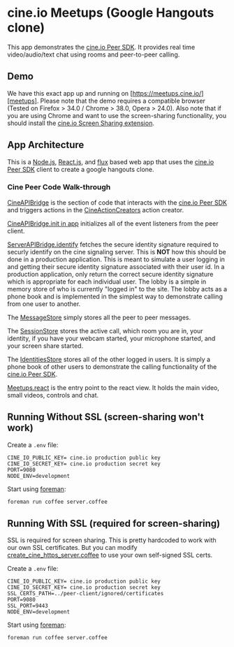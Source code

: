 # cine.io Meetups (Google Hangouts clone)

This app demonstrates the [cine.io Peer SDK][peer]. It provides real time
video/audio/text chat using rooms and peer-to-peer calling.

## Demo

We have this exact app up and running on [https://meetups.cine.io/][meetups].
Please note that the demo requires a compatible browser (Tested on Firefox > 34.0 /
Chrome > 38.0, Opera > 24.0). Also note that if you are using Chrome and want to use the
screen-sharing functionality, you should install the
[cine.io Screen Sharing extension][chrome-extension].

## App Architecture

This is a [Node.js][node], [React.js][react], and [flux][] based web app that
uses the [cine.io Peer SDK][peer-sdk] client to create a google hangouts
clone.

### Cine Peer Code Walk-through

[CineAPIBridge][] is the section of code that interacts with the
[cine.io Peer SDK][peer-sdk] and triggers actions in the [CineActionCreators][]
action creator.

[CineAPIBridge.init in app][] initializes all of the event listeners from the
peer client.

[ServerAPIBridge.identify][] fetches the secure identity signature required
to securly identify on the cine signaling server. This is __NOT__ how this
should be done in a production application. This is meant to simulate a user
logging in and getting their secure identity signature associated with their
user id. In a production application, only return the correct secure identity
signature which is appropriate for each individual user. The lobby is a simple
in memory store of who is currently "logged in" to the site. The lobby acts as
a phone book and is implemented in the simplest way to demonstrate calling
from one user to another.

The [MessageStore][] simply stores all the peer to peer messages.

The [SessionStore][] stores the active call, which room you are in, your
identity, if you have your webcam started, your microphone started, and your
screen share started.

The [IdentitiesStore][] stores all of the other logged in users. It is simply a
phone book of other users to demonstrate the calling functionality of the
[cine.io Peer SDK][peer-sdk].

[Meetups.react][] is the entry point to the react view. It holds the main video,
small videos, controls and chat.

## Running Without SSL (screen-sharing won't work)

Create a `.env` file:

```
CINE_IO_PUBLIC_KEY= cine.io production public key
CINE_IO_SECRET_KEY= cine.io production secret key
PORT=9080
NODE_ENV=development
```

Start using [foreman][]:

```bash
foreman run coffee server.coffee
```

## Running With SSL (required for screen-sharing)

SSL is required for screen sharing. This is pretty hardcoded to work with our
own SSL certificates. But you can modify [create_cine_https_server.coffee][]
to use your own self-signed SSL certs.

Create a `.env` file:

```
CINE_IO_PUBLIC_KEY= cine.io production public key
CINE_IO_SECRET_KEY= cine.io production secret key
SSL_CERTS_PATH=../peer-client/ignored/certificates
PORT=9080
SSL_PORT=9443
NODE_ENV=development
```


Start using [foreman][]:

```bash
foreman run coffee server.coffee
```


<!-- links -->

[peer]:https://www.cine.io/products/peer
[meetups]:https://meetups.cine.io/
[chrome-extension]:https://chrome.google.com/webstore/detail/cineio-screen-sharing/ancoeogeclfnhienkmfmeeomadmofhmi?hl=en-US
[node]:http://nodejs.org/
[react]:http://facebook.github.io/react/
[flux]:https://facebook.github.io/flux/
[peer-sdk]:https://github.com/cine-io/peer-js-sdk
[foreman]:https://github.com/ddollar/foreman

<!-- meetups code links -->

[CineAPIBridge]:https://github.com/cine-io/cineio-meetups/blob/master/app/utils/CineAPIBridge.coffee
[CineActionCreators]:https://github.com/cine-io/cineio-meetups/blob/master/app/actions/CineActionCreators.coffee
[CineAPIBridge.init in app]:https://github.com/cine-io/cineio-meetups/blob/master/app/app.coffee#L14
[ServerAPIBridge.identify]:https://github.com/cine-io/cineio-meetups/blob/master/app/utils/ServerAPIBridge.coffee#L15-16
[MessageStore]:https://github.com/cine-io/cineio-meetups/blob/master/app/stores/MessageStore.coffee
[SessionStore]:https://github.com/cine-io/cineio-meetups/blob/master/app/stores/SessionStore.coffee
[IdentitiesStore]:https://github.com/cine-io/cineio-meetups/blob/master/app/stores/IdentitiesStore.coffee
[Meetups.react]:https://github.com/cine-io/cineio-meetups/blob/master/app/components/Meetups.react.coffee
[create_cine_https_server.coffee]:https://github.com/cine-io/cineio-meetups/blob/master/create_cine_https_server.coffee

